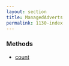 ```yaml
---
layout: section
title: ManagedAdverts
permalink: 1130-index
---
```


### Methods

* [count](Methods/count.md)